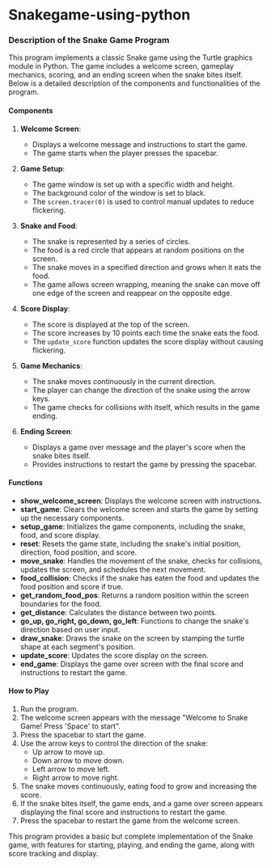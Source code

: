 # Snakegame-using-python

### Description of the Snake Game Program

This program implements a classic Snake game using the Turtle graphics module in Python. The game includes a welcome screen, gameplay mechanics, scoring, and an ending screen when the snake bites itself. Below is a detailed description of the components and functionalities of the program.

#### Components

1. **Welcome Screen**:
    - Displays a welcome message and instructions to start the game.
    - The game starts when the player presses the spacebar.

2. **Game Setup**:
    - The game window is set up with a specific width and height.
    - The background color of the window is set to black.
    - The `screen.tracer(0)` is used to control manual updates to reduce flickering.

3. **Snake and Food**:
    - The snake is represented by a series of circles.
    - The food is a red circle that appears at random positions on the screen.
    - The snake moves in a specified direction and grows when it eats the food.
    - The game allows screen wrapping, meaning the snake can move off one edge of the screen and reappear on the opposite edge.

4. **Score Display**:
    - The score is displayed at the top of the screen.
    - The score increases by 10 points each time the snake eats the food.
    - The `update_score` function updates the score display without causing flickering.

5. **Game Mechanics**:
    - The snake moves continuously in the current direction.
    - The player can change the direction of the snake using the arrow keys.
    - The game checks for collisions with itself, which results in the game ending.

6. **Ending Screen**:
    - Displays a game over message and the player's score when the snake bites itself.
    - Provides instructions to restart the game by pressing the spacebar.

#### Functions

- **show_welcome_screen**: Displays the welcome screen with instructions.
- **start_game**: Clears the welcome screen and starts the game by setting up the necessary components.
- **setup_game**: Initializes the game components, including the snake, food, and score display.
- **reset**: Resets the game state, including the snake's initial position, direction, food position, and score.
- **move_snake**: Handles the movement of the snake, checks for collisions, updates the screen, and schedules the next movement.
- **food_collision**: Checks if the snake has eaten the food and updates the food position and score if true.
- **get_random_food_pos**: Returns a random position within the screen boundaries for the food.
- **get_distance**: Calculates the distance between two points.
- **go_up, go_right, go_down, go_left**: Functions to change the snake's direction based on user input.
- **draw_snake**: Draws the snake on the screen by stamping the turtle shape at each segment's position.
- **update_score**: Updates the score display on the screen.
- **end_game**: Displays the game over screen with the final score and instructions to restart the game.

#### How to Play

1. Run the program.
2. The welcome screen appears with the message "Welcome to Snake Game! Press 'Space' to start".
3. Press the spacebar to start the game.
4. Use the arrow keys to control the direction of the snake:
   - Up arrow to move up.
   - Down arrow to move down.
   - Left arrow to move left.
   - Right arrow to move right.
5. The snake moves continuously, eating food to grow and increasing the score.
6. If the snake bites itself, the game ends, and a game over screen appears displaying the final score and instructions to restart the game.
7. Press the spacebar to restart the game from the welcome screen.

This program provides a basic but complete implementation of the Snake game, with features for starting, playing, and ending the game, along with score tracking and display.
